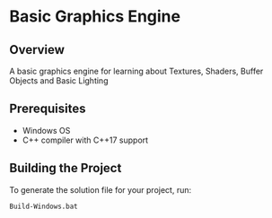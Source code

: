 # Basic Graphics Engine

## Overview

A basic graphics engine for learning about Textures, Shaders, Buffer Objects and Basic Lighting

## Prerequisites

- Windows OS
- C++ compiler with C++17 support

## Building the Project

To generate the solution file for your project, run:

```bat
Build-Windows.bat
```
